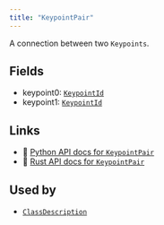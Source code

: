 ```yaml
---
title: "KeypointPair"
---
```


A connection between two `Keypoints`.

## Fields

* keypoint0: [`KeypointId`](../datatypes/keypoint_id.md)
* keypoint1: [`KeypointId`](../datatypes/keypoint_id.md)

## Links
 * 🐍 [Python API docs for `KeypointPair`](https://ref.rerun.io/docs/python/nightly/common/datatypes#rerun.datatypes.KeypointPair)
 * 🦀 [Rust API docs for `KeypointPair`](https://docs.rs/rerun/0.9.0-alpha.10/rerun/datatypes/struct.KeypointPair.html)


## Used by

* [`ClassDescription`](../datatypes/class_description.md)
